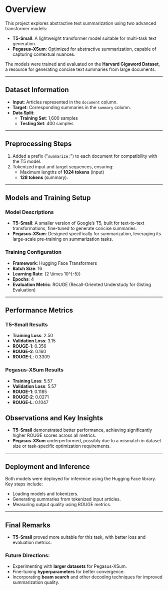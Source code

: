 # Overview

This project explores abstractive text summarization using two advanced transformer models:

- **T5-Small**: A lightweight transformer model suitable for multi-task text generation.
- **Pegasus-XSum**: Optimized for abstractive summarization, capable of capturing contextual nuances.

The models were trained and evaluated on the **Harvard Gigaword Dataset**, a resource for generating concise text summaries from large documents.

---

## Dataset Information

- **Input**: Articles represented in the `document` column.
- **Target**: Corresponding summaries in the `summary` column.
- **Data Split**:
  - **Training Set**: 1,600 samples
  - **Testing Set**: 400 samples

---

## Preprocessing Steps

1. Added a prefix ("`summarize:`") to each document for compatibility with the T5 model.
2. Tokenized input and target sequences, ensuring:
   - Maximum lengths of **1024 tokens** (input) 
   - **128 tokens** (summary).

---

## Models and Training Setup

### Model Descriptions

- **T5-Small**: A smaller version of Google’s T5, built for text-to-text transformations, fine-tuned to generate concise summaries.
- **Pegasus-XSum**: Designed specifically for summarization, leveraging its large-scale pre-training on summarization tasks.

### Training Configuration

- **Framework**: Hugging Face Transformers
- **Batch Size**: 16
- **Learning Rate**: \(2 \times 10^{-5}\)
- **Epochs**: 4
- **Evaluation Metric**: ROUGE (Recall-Oriented Understudy for Gisting Evaluation)

---

## Performance Metrics

### T5-Small Results

- **Training Loss**: 2.50
- **Validation Loss**: 3.15
- **ROUGE-1**: 0.356
- **ROUGE-2**: 0.160
- **ROUGE-L**: 0.3309

### Pegasus-XSum Results

- **Training Loss**: 5.57
- **Validation Loss**: 5.57
- **ROUGE-1**: 0.1185
- **ROUGE-2**: 0.0271
- **ROUGE-L**: 0.1047

## Observations and Key Insights

- **T5-Small** demonstrated better performance, achieving significantly higher ROUGE scores across all metrics.
- **Pegasus-XSum** underperformed, possibly due to a mismatch in dataset size or task-specific optimization requirements.

---

## Deployment and Inference

Both models were deployed for inference using the Hugging Face library. Key steps include:

- Loading models and tokenizers.
- Generating summaries from tokenized input articles.
- Measuring output quality using ROUGE metrics.

---

## Final Remarks

- **T5-Small** proved more suitable for this task, with better loss and evaluation metrics.
  
### Future Directions:

- Experimenting with **larger datasets** for Pegasus-XSum.
- Fine-tuning **hyperparameters** for better convergence.
- Incorporating **beam search** and other decoding techniques for improved summarization quality.
